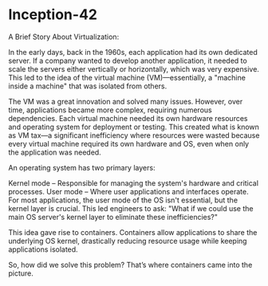 # Inception-42

A Brief Story About Virtualization:

In the early days, back in the 1960s, each application had its own dedicated server. If a company wanted to develop another application, it needed to scale the servers either vertically or horizontally, which was very expensive. This led to the idea of the virtual machine (VM)—essentially, a "machine inside a machine" that was isolated from others.

The VM was a great innovation and solved many issues. However, over time, applications became more complex, requiring numerous dependencies. Each virtual machine needed its own hardware resources and operating system for deployment or testing. This created what is known as VM tax—a significant inefficiency where resources were wasted because every virtual machine required its own hardware and OS, even when only the application was needed.

An operating system has two primary layers:

Kernel mode – Responsible for managing the system's hardware and critical processes.
User mode – Where user applications and interfaces operate.
For most applications, the user mode of the OS isn't essential, but the kernel layer is crucial. This led engineers to ask: "What if we could use the main OS server's kernel layer to eliminate these inefficiencies?"

This idea gave rise to containers. Containers allow applications to share the underlying OS kernel, drastically reducing resource usage while keeping applications isolated.

So, how did we solve this problem? That’s where containers came into the picture.